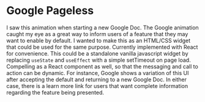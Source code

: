 # Google Pageless
I saw this animation when starting a new Google Doc. The Google animation caught my eye as a great way to inform users of a feature that they may want to enable by default. I wanted to make this as an HTML/CSS widget that could be used for the same purpose. Currently implemented with React for convenience. This could be a standalone vanilla javascript widget by replacing `useState` and `useEffect` with a simple setTimeout on page load. Compelling as a React component as well, so that the messaging and call to action can be dynamic. For instance, Google shows a variation of this UI after accepting the default and returning to a new Google Doc. In either case, there is a learn more link for users that want complete information regarding the feature being presented.

